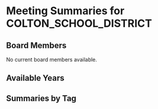# Meeting Summaries for COLTON_SCHOOL_DISTRICT

## Board Members

No current board members available.

## Available Years

## Summaries by Tag
